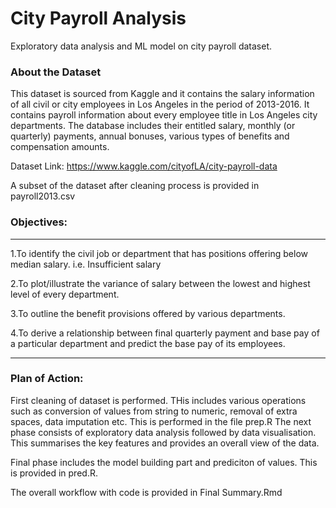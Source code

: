 # City Payroll Analysis
Exploratory data analysis and ML model on city payroll dataset.

### About the Dataset
This dataset is sourced from Kaggle and it contains the salary information of all civil or city employees in Los Angeles in the period of 2013-2016. It contains payroll information about every employee title in Los Angeles city departments. The database includes their entitled salary, monthly (or quarterly) payments, annual bonuses, various types of benefits and compensation amounts. 

Dataset Link:
https://www.kaggle.com/cityofLA/city-payroll-data

A subset of the dataset after cleaning process is provided in payroll2013.csv 

### Objectives:
* * * 
1.To identify the civil job or department that has positions offering below median salary. i.e. Insufficient salary 

2.To plot/illustrate the variance of salary between the lowest and highest level of every department.

3.To outline the benefit provisions offered by various departments.

4.To derive a relationship between final quarterly payment and base pay of a particular department and predict the base pay of its employees.
* * *

### Plan of Action:
First cleaning of dataset is performed. THis includes various operations such as conversion of values from string to numeric, removal of extra spaces, data imputation etc.
This is performed in the file prep.R
The next phase consists of exploratory data analysis followed by data visualisation. This summarises the key features and provides an overall view of the data.

Final phase includes the model building part and prediciton of values. This is provided in pred.R.

The overall workflow with code is provided in Final Summary.Rmd

